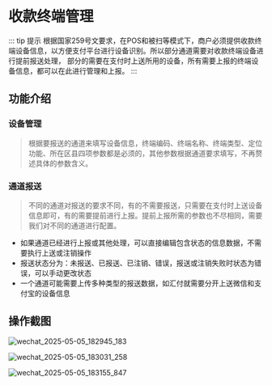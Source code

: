 # 收款终端管理
::: tip 提示
根据国家259号文要求，在POS和被扫等模式下，商户必须提供收款终端设备信息，以方便支付平台进行设备识别。所以部分通道需要对收款终端设备进行提前报送处理，
部分的需要在支付时上送所用的设备，所有需要上报的终端设备信息，都可以在此进行管理和上报。
:::

## 功能介绍

### 设备管理
> 根据要报送的通道来填写设备信息，终端编码、终端名称、终端类型、定位功能、所在区县四项参数都是必须的，其他参数根据通道要求填写，不再赘述具体的参数含义。


### 通道报送
> 不同的通道对报送的要求不同，有的不需要报送，只需要在支付时上送设备信息即可，有的需要提前进行上报。提前上报所需的参数也不尽相同，需要我们对不同的通道进行配置。

- 如果通道已经进行上报或其他处理，可以直接编辑包含状态的信息数据，不需要执行上送或注销操作
- 报送状态分为：未报送、已报送、已注销、错误，报送或注销失败时状态为错误，可以手动更改状态
- 一个通道可能需要上传多种类型的报送数据，如汇付就需要分开上送微信和支付宝的设备信息

## 操作截图
![wechat_2025-05-05_182945_183](https://cdn.jsdelivr.net/gh/xxm1995/picx-images-hosting@master/20250505/wechat_2025-05-05_182945_183.2rvcj0ln0b.webp)

![wechat_2025-05-05_183031_258](https://cdn.jsdelivr.net/gh/xxm1995/picx-images-hosting@master/20250505/wechat_2025-05-05_183031_258.b9443er3w.webp)

![wechat_2025-05-05_183155_847](https://cdn.jsdelivr.net/gh/xxm1995/picx-images-hosting@master/20250505/wechat_2025-05-05_183155_847.9rjm0wxzum.webp)
